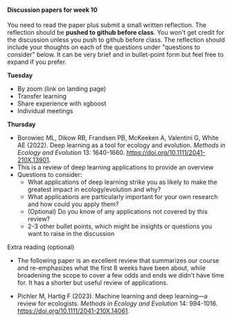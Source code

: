 

#### Discussion papers for week 10

You need to read the paper plus submit a small written reflection. The reflection should be **pushed to github before class**.  You won't get credit for the discussion unless you push to github before class. The reflection should include your thoughts on each of the questions under "questions to consider" below. It can be very brief and in bullet-point form but feel free to expand if you prefer.



**Tuesday**

* By zoom (link on landing page)
* Transfer learning
* Share experience with xgboost
* Individual meetings



**Thursday**

* Borowiec ML, Dikow RB, Frandsen PB, McKeeken A, Valentini G, White AE (2022). Deep learning as a tool for ecology and evolution. *Methods in Ecology and Evolution* 13: 1640-1660. https://doi.org/10.1111/2041-210X.13901.
* This is a review of deep learning applications to provide an overview
* Questions to consider:
  * What applications of deep learning strike you as likely to make the greatest impact in ecology/evolution and why?
  * What applications are particularly important for your own research and how could you apply them? 
  * (Optional) Do you know of any applications not covered by this review?
  * 2-3 other bullet points, which might be insights or questions you want to raise in the discussion

Extra reading (optional)

* The following paper is an excellent review that summarizes our course and re-emphasizes what the first 8 weeks have been about, while broadening the scope to cover a few odds and ends we didn't have time for. It has a shorter but useful review of applications.

* Pichler M, Hartig F (2023). Machine learning and deep learning—a review for ecologists. *Methods in Ecology and Evolution* 14: 994-1016. https://doi.org/10.1111/2041-210X.14061.

  



